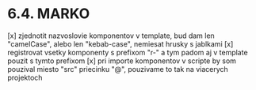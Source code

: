 # 6.4. MARKO

[x] zjednotit nazvoslovie komponentov v template, bud dam len "camelCase", alebo len "kebab-case", nemiesat hrusky s jablkami
[x] registrovat vsetky komponenty s prefixom "r-" a tym padom aj v template pouzit s tymto prefixom
[x] pri importe komponentov v scripte by som pouzival miesto "src" priecinku "@", pouzivame to tak na viacerych projektoch